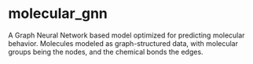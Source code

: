 # molecular_gnn
A Graph Neural Network based model optimized for predicting molecular behavior. Molecules modeled as graph-structured data, with molecular groups being the nodes, and the chemical bonds the edges.
